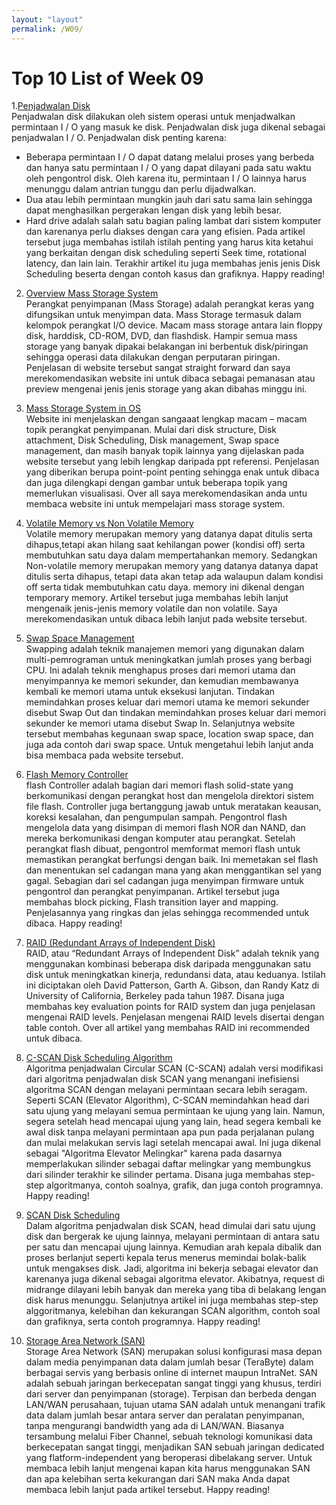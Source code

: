 ```yaml
---
layout: "layout"
permalink: /W09/
---
```


# Top 10 List of Week 09

1.[Penjadwalan Disk]( https://www.geeksforgeeks.org/disk-scheduling-algorithms/)<br>
Penjadwalan disk dilakukan oleh sistem operasi untuk menjadwalkan permintaan I / O yang masuk ke disk. Penjadwalan disk juga dikenal sebagai penjadwalan I / O.
Penjadwalan disk penting karena: 
-	Beberapa permintaan I / O dapat datang melalui proses yang berbeda dan hanya satu permintaan I / O yang dapat dilayani pada satu waktu oleh pengontrol disk. Oleh karena itu, permintaan I / O lainnya harus menunggu dalam antrian tunggu dan perlu dijadwalkan.
-	Dua atau lebih permintaan mungkin jauh dari satu sama lain sehingga dapat menghasilkan pergerakan lengan disk yang lebih besar.
-	Hard drive adalah salah satu bagian paling lambat dari sistem komputer dan karenanya perlu diakses dengan cara yang efisien.
Pada artikel tersebut juga membahas istilah istilah penting yang harus kita ketahui yang berkaitan dengan disk scheduling seperti Seek time, rotational latency, dan lain lain. Terakhir artikel itu juga membahas jenis jenis Disk Scheduling beserta dengan contoh kasus dan grafiknya. Happy reading!

2. [Overview Mass Storage System](http://berbagilmu13.blogspot.com/2015/10/perangkat-penyimpanan-mass-storage.html)<br>
Perangkat penyimpanan (Mass Storage) adalah perangkat keras yang difungsikan untuk menyimpan data. Mass Storage termasuk dalam kelompok perangkat I/O device. Macam mass storage antara lain floppy disk, harddisk, CD-ROM, DVD, dan flashdisk. Hampir semua mass storage yang banyak dipakai belakangan ini berbentuk disk/piringan sehingga operasi data dilakukan dengan perputaran piringan.  Penjelasan di website tersebut sangat straight forward dan saya merekomendasikan website ini untuk dibaca sebagai pemanasan atau preview mengenai jenis jenis storage yang akan dibahas minggu ini.

3. [Mass Storage System in OS]( https://www.cs.uic.edu/~jbell/CourseNotes/OperatingSystems/10_MassStorage.html)<br>
Website ini menjelaskan dengan sangaaat lengkap macam – macam topik perangkat penyimpanan. Mulai dari disk structure, Disk attachment, Disk Scheduling, Disk management, Swap space management, dan masih banyak topik lainnya yang dijelaskan pada website tersebut yang lebih lengkap daripada ppt referensi. Penjelasan yang diberikan berupa point-point penting sehingga enak untuk dibaca dan juga dilengkapi dengan gambar untuk beberapa topik yang memerlukan visualisasi. Over all saya merekomendasikan anda untu membaca website ini untuk mempelajari mass storage system.

4. [Volatile Memory vs Non Volatile Memory](https://gilangtech.blogspot.com/2017/04/pengertian-volatile-dan-non-volatile.html)<br>
Volatile memory merupakan memory yang datanya dapat ditulis serta dihapus,tetapi akan hilang saat kehilangan power (kondisi off) serta membutuhkan satu daya dalam mempertahankan memory. Sedangkan Non-volatile memory merupakan memory yang datanya datanya dapat ditulis serta dihapus, tetapi data akan tetap ada walaupun dalam kondisi off serta tidak membutuhkan catu daya. memory ini dikenal dengan temporary memory. Artikel tersebut juga membahas lebih lanjut mengenaik jenis-jenis memory volatile dan non volatile. Saya merekomendasikan untuk dibaca lebih lanjut pada website tersebut.

5. [Swap Space Management]( https://www.geeksforgeeks.org/swap-space-management-in-operating-system/)<br>
Swapping adalah teknik manajemen memori yang digunakan dalam multi-pemrograman untuk meningkatkan jumlah proses yang berbagi CPU. Ini adalah teknik menghapus proses dari memori utama dan menyimpannya ke memori sekunder, dan kemudian membawanya kembali ke memori utama untuk eksekusi lanjutan. Tindakan memindahkan proses keluar dari memori utama ke memori sekunder disebut Swap Out dan tindakan memindahkan proses keluar dari memori sekunder ke memori utama disebut Swap In. Selanjutnya website tersebut membahas kegunaan swap space, location swap space, dan juga ada contoh dari swap space. Untuk mengetahui lebih lanjut anda bisa membaca pada website tersebut.

6. [Flash Memory Controller]( https://searchstorage.techtarget.com/definition/flash-controller)<br>
flash  Controller adalah bagian dari memori flash solid-state yang berkomunikasi dengan perangkat host dan mengelola direktori sistem file flash. Controller juga bertanggung jawab untuk meratakan keausan, koreksi kesalahan, dan pengumpulan sampah. Pengontrol flash mengelola data yang disimpan di memori flash NOR dan NAND, dan mereka berkomunikasi dengan komputer atau perangkat. Setelah perangkat flash dibuat, pengontrol memformat memori flash untuk memastikan perangkat berfungsi dengan baik. Ini memetakan sel flash dan menentukan sel cadangan mana yang akan menggantikan sel yang gagal. Sebagian dari sel cadangan juga menyimpan firmware untuk pengontrol dan perangkat penyimpanan. Artikel tersebut juga membahas block picking, Flash transition layer and mapping. Penjelasannya yang ringkas dan jelas sehingga recommended untuk dibaca. Happy reading!

7. [RAID (Redundant Arrays of Independent Disk)](https://www.geeksforgeeks.org/raid-redundant-arrays-of-independent-disks/)<br>
RAID, atau “Redundant Arrays of Independent Disk” adalah teknik yang menggunakan kombinasi beberapa disk daripada menggunakan satu disk untuk meningkatkan kinerja, redundansi data, atau keduanya. Istilah ini diciptakan oleh David Patterson, Garth A. Gibson, dan Randy Katz di University of California, Berkeley pada tahun 1987. Disana juga membahas key evaluation points for RAID system dan juga penjelasan mengenai RAID levels. Penjelasan mengenai RAID levels disertai dengan table contoh. Over all artikel yang membahas RAID ini recommended untuk dibaca.

8. [C-SCAN Disk Scheduling Algorithm](https://www.geeksforgeeks.org/c-scan-disk-scheduling-algorithm/)<br>
Algoritma penjadwalan Circular SCAN (C-SCAN) adalah versi modifikasi dari algoritma penjadwalan disk SCAN yang menangani inefisiensi algoritma SCAN dengan melayani permintaan secara lebih seragam. Seperti SCAN (Elevator Algorithm), C-SCAN memindahkan head dari satu ujung yang melayani semua permintaan ke ujung yang lain. Namun, segera setelah head mencapai ujung yang lain, head segera kembali ke awal disk tanpa melayani permintaan apa pun pada perjalanan pulang dan mulai melakukan servis lagi setelah mencapai awal. Ini juga dikenal sebagai "Algoritma Elevator Melingkar" karena pada dasarnya memperlakukan silinder sebagai daftar melingkar yang membungkus dari silinder terakhir ke silinder pertama. Disana juga membahas step-step algoritmanya, contoh soalnya, grafik, dan juga contoh programnya. Happy reading!

9. [SCAN Disk Scheduling]( https://www.geeksforgeeks.org/scan-elevator-disk-scheduling-algorithms/) <br>
Dalam algoritma penjadwalan disk SCAN, head dimulai dari satu ujung disk dan bergerak ke ujung lainnya, melayani permintaan di antara satu per satu dan mencapai ujung lainnya. Kemudian arah kepala dibalik dan proses berlanjut seperti kepala terus menerus memindai bolak-balik untuk mengakses disk. Jadi, algoritma ini bekerja sebagai elevator dan karenanya juga dikenal sebagai algoritma elevator. Akibatnya, request di midrange dilayani lebih banyak dan mereka yang tiba di belakang lengan disk harus menunggu. Selanjutnya artikel ini juga membahas step-step alggoritmanya, kelebihan dan kekurangan SCAN algorithm, contoh soal dan grafiknya, serta contoh programnya. Happy reading!

10. [Storage Area Network (SAN)](https://idcloudhost.com/apa-itu-storage-area-network-san/)<br>
Storage Area Network (SAN) merupakan solusi konfigurasi masa depan dalam media penyimpanan data dalam jumlah besar (TeraByte) dalam berbagai servis yang berbasis online di internet maupun IntraNet.
SAN adalah sebuah jaringan berkecepatan sangat tinggi yang khusus, terdiri dari server dan penyimpanan (storage). Terpisan dan berbeda dengan LAN/WAN perusahaan, tujuan utama SAN adalah untuk menangani trafik data dalam jumlah besar antara server dan peralatan penyimpanan, tanpa mengurangi bandwidth yang ada di LAN/WAN. Biasanya tersambung melalui Fiber Channel, sebuah teknologi komunikasi data berkecepatan sangat tinggi, menjadikan SAN sebuah jaringan dedicated yang flatform-independent yang beroperasi dibelakang server. Untuk membaca lebih lanjut mengenai kapan kita harus menggunakan SAN dan apa kelebihan serta kekurangan dari SAN maka Anda dapat membaca lebih lanjut pada artikel tersebut. Happy reading!

